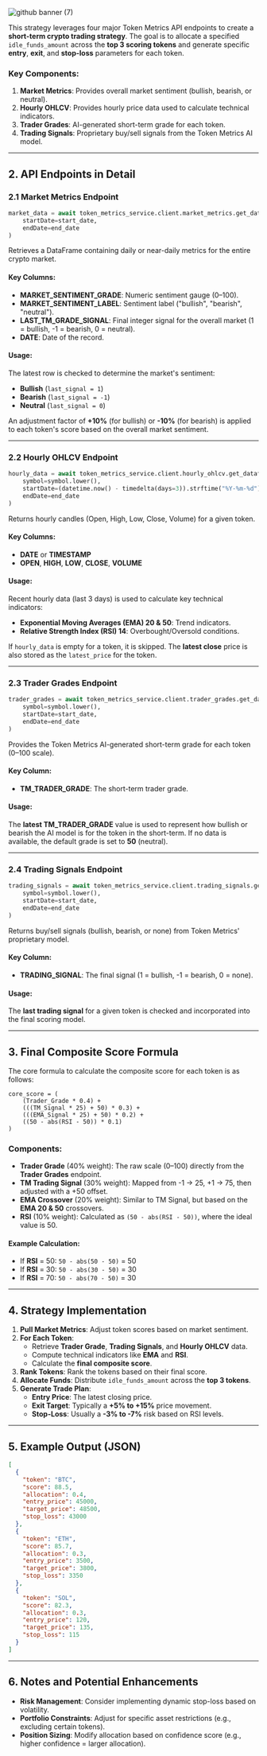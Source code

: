![github banner (7)](https://github.com/user-attachments/assets/79826314-d7b7-449d-920e-8a918ca96740)

This strategy leverages four major Token Metrics API endpoints to create a **short-term crypto trading strategy**. The goal is to allocate a specified `idle_funds_amount` across the **top 3 scoring tokens** and generate specific **entry**, **exit**, and **stop-loss** parameters for each token.

### Key Components:
1. **Market Metrics**: Provides overall market sentiment (bullish, bearish, or neutral).
2. **Hourly OHLCV**: Provides hourly price data used to calculate technical indicators.
3. **Trader Grades**: AI-generated short-term grade for each token.
4. **Trading Signals**: Proprietary buy/sell signals from the Token Metrics AI model.

---

## 2. API Endpoints in Detail

### 2.1 Market Metrics Endpoint
```python
market_data = await token_metrics_service.client.market_metrics.get_dataframe(
    startDate=start_date,
    endDate=end_date
)
```
Retrieves a DataFrame containing daily or near-daily metrics for the entire crypto market.

#### Key Columns:
- **MARKET_SENTIMENT_GRADE**: Numeric sentiment gauge (0–100).
- **MARKET_SENTIMENT_LABEL**: Sentiment label ("bullish", "bearish", "neutral").
- **LAST_TM_GRADE_SIGNAL**: Final integer signal for the overall market (1 = bullish, -1 = bearish, 0 = neutral).
- **DATE**: Date of the record.

#### Usage:
The latest row is checked to determine the market's sentiment:
- **Bullish** (`last_signal = 1`)
- **Bearish** (`last_signal = -1`)
- **Neutral** (`last_signal = 0`)

An adjustment factor of **+10%** (for bullish) or **-10%** (for bearish) is applied to each token's score based on the overall market sentiment.

---

### 2.2 Hourly OHLCV Endpoint
```python
hourly_data = await token_metrics_service.client.hourly_ohlcv.get_dataframe(
    symbol=symbol.lower(),
    startDate=(datetime.now() - timedelta(days=3)).strftime("%Y-%m-%d"),
    endDate=end_date
)
```
Returns hourly candles (Open, High, Low, Close, Volume) for a given token.

#### Key Columns:
- **DATE** or **TIMESTAMP**
- **OPEN**, **HIGH**, **LOW**, **CLOSE**, **VOLUME**

#### Usage:
Recent hourly data (last 3 days) is used to calculate key technical indicators:
- **Exponential Moving Averages (EMA) 20 & 50**: Trend indicators.
- **Relative Strength Index (RSI) 14**: Overbought/Oversold conditions.

If `hourly_data` is empty for a token, it is skipped. The **latest close** price is also stored as the `latest_price` for the token.

---

### 2.3 Trader Grades Endpoint
```python
trader_grades = await token_metrics_service.client.trader_grades.get_dataframe(
    symbol=symbol.lower(),
    startDate=start_date,
    endDate=end_date
)
```
Provides the Token Metrics AI-generated short-term grade for each token (0–100 scale).

#### Key Column:
- **TM_TRADER_GRADE**: The short-term trader grade.

#### Usage:
The **latest TM_TRADER_GRADE** value is used to represent how bullish or bearish the AI model is for the token in the short-term. If no data is available, the default grade is set to **50** (neutral).

---

### 2.4 Trading Signals Endpoint
```python
trading_signals = await token_metrics_service.client.trading_signals.get_dataframe(
    symbol=symbol.lower(),
    startDate=start_date,
    endDate=end_date
)
```
Returns buy/sell signals (bullish, bearish, or none) from Token Metrics' proprietary model.

#### Key Column:
- **TRADING_SIGNAL**: The final signal (1 = bullish, -1 = bearish, 0 = none).

#### Usage:
The **last trading signal** for a given token is checked and incorporated into the final scoring model.

---

## 3. Final Composite Score Formula

The core formula to calculate the composite score for each token is as follows:

```text
core_score = (
    (Trader_Grade * 0.4) +
    (((TM_Signal * 25) + 50) * 0.3) +
    (((EMA_Signal * 25) + 50) * 0.2) +
    ((50 - abs(RSI - 50)) * 0.1)
)
```

### Components:
- **Trader Grade** (40% weight): The raw scale (0–100) directly from the **Trader Grades** endpoint.
- **TM Trading Signal** (30% weight): Mapped from -1 → 25, +1 → 75, then adjusted with a +50 offset.
- **EMA Crossover** (20% weight): Similar to TM Signal, but based on the **EMA 20 & 50** crossovers.
- **RSI** (10% weight): Calculated as `(50 - abs(RSI - 50))`, where the ideal value is 50.

#### Example Calculation:
- If **RSI** = 50: `50 - abs(50 - 50)` = 50
- If **RSI** = 30: `50 - abs(30 - 50)` = 30
- If **RSI** = 70: `50 - abs(70 - 50)` = 30

---

## 4. Strategy Implementation

1. **Pull Market Metrics**: Adjust token scores based on market sentiment.
2. **For Each Token**:
   - Retrieve **Trader Grade**, **Trading Signals**, and **Hourly OHLCV** data.
   - Compute technical indicators like **EMA** and **RSI**.
   - Calculate the **final composite score**.
3. **Rank Tokens**: Rank the tokens based on their final score.
4. **Allocate Funds**: Distribute `idle_funds_amount` across the **top 3 tokens**.
5. **Generate Trade Plan**:
   - **Entry Price**: The latest closing price.
   - **Exit Target**: Typically a **+5% to +15%** price movement.
   - **Stop-Loss**: Usually a **-3% to -7%** risk based on RSI levels.

---

## 5. Example Output (JSON)

```json
[
  {
    "token": "BTC",
    "score": 88.5,
    "allocation": 0.4,
    "entry_price": 45000,
    "target_price": 48500,
    "stop_loss": 43000
  },
  {
    "token": "ETH",
    "score": 85.7,
    "allocation": 0.3,
    "entry_price": 3500,
    "target_price": 3800,
    "stop_loss": 3350
  },
  {
    "token": "SOL",
    "score": 82.3,
    "allocation": 0.3,
    "entry_price": 120,
    "target_price": 135,
    "stop_loss": 115
  }
]
```

---

## 6. Notes and Potential Enhancements
- **Risk Management**: Consider implementing dynamic stop-loss based on volatility.
- **Portfolio Constraints**: Adjust for specific asset restrictions (e.g., excluding certain tokens).
- **Position Sizing**: Modify allocation based on confidence score (e.g., higher confidence = larger allocation).
